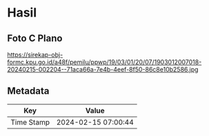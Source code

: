 # Hasil

## Foto C Plano

https://sirekap-obj-formc.kpu.go.id/a48f/pemilu/ppwp/19/03/01/20/07/1903012007018-20240215-002204--71aca66a-7e4b-4eef-8f50-86c8e10b2586.jpg


## Metadata

| Key        | Value               |
| ---------- | ------------------- |
| Time Stamp | 2024-02-15 07:00:44 |




